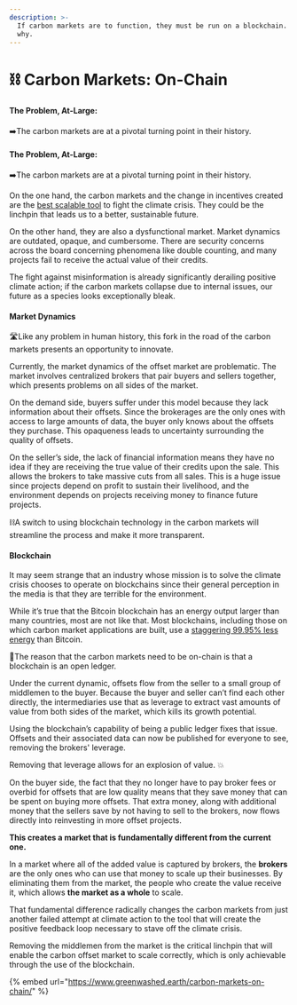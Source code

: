 ```yaml
---
description: >-
  If carbon markets are to function, they must be run on a blockchain. Discover
  why.
---
```


# ⛓ Carbon Markets: On-Chain

#### **The Problem, At-Large:** <a href="#the-problem-at-large" id="the-problem-at-large"></a>

➡️The carbon markets are at a pivotal turning point in their history.

#### **The Problem, At-Large:** <a href="#the-problem-at-large" id="the-problem-at-large"></a>

➡️The carbon markets are at a pivotal turning point in their history.

On the one hand, the carbon markets and the change in incentives created are the [best scalable tool](https://www.greenwashed.earth/how-are-offsets-impactful/) to fight the climate crisis. They could be the linchpin that leads us to a better, sustainable future.

On the other hand, they are also a dysfunctional market. Market dynamics are outdated, opaque, and cumbersome. There are security concerns across the board concerning phenomena like double counting, and many projects fail to receive the actual value of their credits.

The fight against misinformation is already significantly derailing positive climate action; if the carbon markets collapse due to internal issues, our future as a species looks exceptionally bleak.

#### **Market Dynamics** <a href="#market-dynamics" id="market-dynamics"></a>

🛣️Like any problem in human history, this fork in the road of the carbon markets presents an opportunity to innovate.&#x20;

Currently, the market dynamics of the offset market are problematic. The market involves centralized brokers that pair buyers and sellers together, which presents problems on all sides of the market.

On the demand side, buyers suffer under this model because they lack information about their offsets. Since the brokerages are the only ones with access to large amounts of data, the buyer only knows about the offsets they purchase. This opaqueness leads to uncertainty surrounding the quality of offsets.

On the seller’s side, the lack of financial information means they have no idea if they are receiving the true value of their credits upon the sale. This allows the brokers to take massive cuts from all sales. This is a huge issue since projects depend on profit to sustain their livelihood, and the environment depends on projects receiving money to finance future projects.

⛓️A switch to using blockchain technology in the carbon markets will streamline the process and make it more transparent.

#### **Blockchain** <a href="#blockchain" id="blockchain"></a>

It may seem strange that an industry whose mission is to solve the climate crisis chooses to operate on blockchains since their general perception in the media is that they are terrible for the environment.

While it’s true that the Bitcoin blockchain has an energy output larger than many countries, most are not like that. Most blockchains, including those on which carbon market applications are built, use a [staggering 99.95% less energy](https://financialpost.com/fp-finance/cryptocurrency/ethereum-completes-long-awaited-energy-saving-merge-upgrade) than Bitcoin.

📒The reason that the carbon markets need to be on-chain is that a blockchain is an open ledger.

Under the current dynamic, offsets flow from the seller to a small group of middlemen to the buyer. Because the buyer and seller can’t find each other directly, the intermediaries use that as leverage to extract vast amounts of value from both sides of the market, which kills its growth potential.

Using the blockchain’s capability of being a public ledger fixes that issue. Offsets and their associated data can now be published for everyone to see, removing the brokers' leverage.

Removing that leverage allows for an explosion of value. 💥

On the buyer side, the fact that they no longer have to pay broker fees or overbid for offsets that are low quality means that they save money that can be spent on buying more offsets. That extra money, along with additional money that the sellers save by not having to sell to the brokers, now flows directly into reinvesting in more offset projects.

**This creates a market that is fundamentally different from the current one.**

In a market where all of the added value is captured by brokers, the **brokers** are the only ones who can use that money to scale up their businesses. By eliminating them from the market, the people who create the value receive it, which allows **the market as a whole** to scale.

That fundamental difference radically changes the carbon markets from just another failed attempt at climate action to the tool that will create the positive feedback loop necessary to stave off the climate crisis.

Removing the middlemen from the market is the critical linchpin that will enable the carbon offset market to scale correctly, which is only achievable through the use of the blockchain.

{% embed url="https://www.greenwashed.earth/carbon-markets-on-chain/" %}
